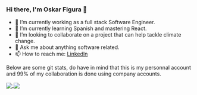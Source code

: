 ### Hi there, I'm Oskar Figura 👋

- 🔭 I’m currently working as a full stack Software Engineer.
- 🌱 I’m currently learning Spanish and mastering React.
- 👯 I’m looking to collaborate on a project that can help tackle climate change.
- 💬 Ask me about anything software related.
- 📫 How to reach me: [LinkedIn](https://www.linkedin.com/in/oskarfigura/ "Oskar Figura's LinkedIn")
<!--
- ⚡ Fun fact: ...
- 🤔 I’m looking for help with ... 
-->

Below are some git stats, do have in mind that this is my personnal account and 99% of my collaboration is done using company accounts.

<a href="https://github-readme-stats-oskarfigura.vercel.app/api?username=oskarfigura&show_icons=true&theme=dracula&include_all_commits=true&count_private=true">
  <img align="center" src="https://github-readme-stats-oskarfigura.vercel.app/api?username=oskarfigura&show_icons=true&theme=dracula&include_all_commits=true&count_private=true" />
</a>
<a href="https://github-readme-stats-oskarfigura.vercel.app/api/top-langs/?username=oskarfigura&layout=compact&show_icons=true&theme=dracula&count_private=true&langs_count=20">
  <img align="center" src="https://github-readme-stats-oskarfigura.vercel.app/api/top-langs/?username=oskarfigura&layout=compact&show_icons=true&theme=dracula&count_private=true&langs_count=20" />
</a>
